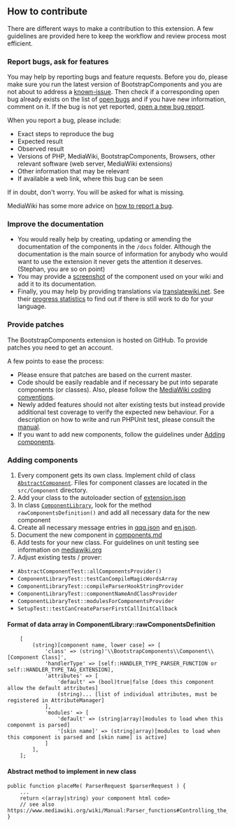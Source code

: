 ## How to contribute

There are different ways to make a contribution to this extension. A few guidelines
are provided here to keep the workflow and review process most efficient.

### Report bugs, ask for features

You may help by reporting bugs and feature requests. Before you do,
please make sure you run the latest version of BootstrapComponents
and you are not about to address a [known-issue][known-issues]. Then
check if a corresponding open bug already exists on the list of
[open bugs][open bugs] and if you have new information, comment on it.
If the bug is not yet reported, [open a new bug report][report bugs].

When you report a bug, please include:
* Exact steps to reproduce the bug
* Expected result
* Observed result
* Versions of PHP, MediaWiki, BootstrapComponents, Browsers, other relevant
    software (web server, MediaWiki extensions)
* Other information that may be relevant
* If available a web link, where this bug can be seen

If in doubt, don't worry. You will be asked for what is missing.

MediaWiki has some more advice on [how to report a bug][how to report a bug].

### Improve the documentation

* You would really help by creating, updating or amending the documentation of
  the components in the `/docs` folder. Although the documentation is the main
  source of information for anybody who would want to use the extension it
  never gets the attention it deserves. (Stephan, you are so on point)
* You may provide a [screenshot][screenshots] of the component used on
  your wiki and add it to its documentation.
* Finally, you may help by providing translations via [translatewiki.net][twn].
  See their [progress statistics][twn-stats] to find out if there is still work
  to do for your language.

### Provide patches

The BootstrapComponents extension is hosted on GitHub. To provide patches
you need to get an account.

A few points to ease the process:
* Please ensure that patches are based on the current master.
* Code should be easily readable and if necessary be put into separate
  components (or classes). Also, please follow the [MediaWiki coding
  conventions][coding].
* Newly added features should not alter existing tests but instead provide
  additional test coverage to verify the expected new behaviour. For a
  description on how to write and run PHPUnit test, please consult the
  [manual][mw-testing].
* If you want to add new components, follow the guidelines under
  [Adding components](#adding-components).

### Adding components
1. Every component gets its own class. Implement child of class
   [`AbstractComponent`][ClassAbstractComponent]. Files for component
   classes are located in the `src/Component` directory.
2. Add your class to the autoloader section of [extension.json]
3. In class [`ComponentLibrary`][classComponentLibrary], look for the
   method `rawComponentsDefinition()` and add all necessary data
   for the new component
4. Create all necessary message entries in [qqq.json] and [en.json].
5. Document the new component in [components.md]
6. Add tests for your new class. For guidelines on unit testing see
   information on [mediawiki.org](mw-testing)
7. Adjust existing tests / prover:
  * `AbstractComponentTest::allComponentsProvider()`
  * `ComponentLibraryTest::testCanCompileMagicWordsArray`
  * `ComponentLibraryTest::compileParserHookStringProvider`
  * `ComponentLibraryTest::componentNameAndClassProvider`
  * `ComponentLibraryTest::modulesForComponentsProvider`
  * `SetupTest::testCanCreateParserFirstCallInitCallback`

#### Format of data array in ComponentLibrary::rawComponentsDefinition
```
    [
        (string)[component name, lower case] => [
            'class' => (string)'\\BootstrapComponents\\Component\\[Component Class]',
            'handlerType' => [self::HANDLER_TYPE_PARSER_FUNCTION or self::HANDLER_TYPE_TAG_EXTENSION],
            'attributes' => [
                'default' => (bool)true|false [does this component allow the default attributes]
                (string)... [list of individual attributes, must be registered in AttributeManager]
            ],
            'modules' => [
                'default' => (string|array)[modules to load when this component is parsed]
                '[skin name]' => (string|array)[modules to load when this component is parsed and [skin name] is active]
            ]
        ],
    ];
```
#### Abstract method to implement in new class
```
public function placeMe( ParserRequest $parserRequest ) {
    ...
    return <(array|string) your component html code>
    // see also https://www.mediawiki.org/wiki/Manual:Parser_functions#Controlling_the_parsing_of_output
}
```

[known-issues]: known-issues.md
[open bugs]: https://github.com/oetterer/BootstrapComponents/issues
[report bugs]: https://github.com/oetterer/BootstrapComponents/issues/new
[how to report a bug]: https://www.mediawiki.org/wiki/How_to_report_a_bug
[screenshots]: https://www.mediawiki.org/wiki/Extension:BootstrapComponents#Screenshots
[twn]: https://translatewiki.net/
[twn-stats]: https://translatewiki.net/w/i.php?title=Special%3AMessageGroupStats&x=D&group=mwgithub-bootstrapcomponents&suppressempty=1
[coding]: https://www.mediawiki.org/wiki/Manual:Coding_conventions
[mw-testing]: https://www.mediawiki.org/wiki/Manual:PHP_unit_testing
[ClassAbstractComponent]: ../src/AbstractComponent.php
[extension.json]: ../extension.json
[classComponentLibrary]: ../src/ComponentLibrary.php
[qqq.json]: ../i18n/qqq.json
[en.json]: ../i18n/en.json
[components.md]: components.md